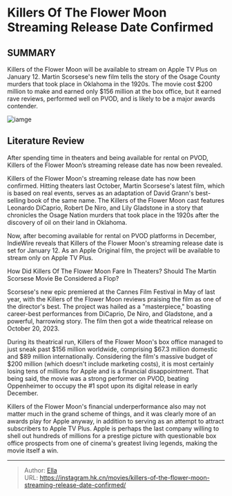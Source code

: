 # Killers Of The Flower Moon Streaming Release Date Confirmed


## SUMMARY 



  Killers of the Flower Moon will be available to stream on Apple TV Plus on January 12.   Martin Scorsese&#39;s new film tells the story of the Osage County murders that took place in Oklahoma in the 1920s.   The movie cost $200 million to make and earned only $156 million at the box office, but it earned rave reviews, performed well on PVOD, and is likely to be a major awards contender.  

![iamge](https://static1.srcdn.com/wordpress/wp-content/uploads/2023/10/leonardo-dicaprio-killers-of-the-flower-moon-2.jpg)

## Literature Review

After spending time in theaters and being available for rental on PVOD, Killers of the Flower Moon’s streaming release date has now been revealed.




Killers of the Flower Moon&#39;s streaming release date has now been confirmed. Hitting theaters last October, Martin Scorsese&#39;s latest film, which is based on real events, serves as an adaptation of David Grann&#39;s best-selling book of the same name. The Killers of the Flower Moon cast features Leonardo DiCaprio, Robert De Niro, and Lily Gladstone in a story that chronicles the Osage Nation murders that took place in the 1920s after the discovery of oil on their land in Oklahoma.




Now, after becoming available for rental on PVOD platforms in December, IndieWire reveals that Killers of the Flower Moon&#39;s streaming release date is set for January 12. As an Apple Original film, the project will be available to stream only on Apple TV Plus. 

  


 How Did Killers Of The Flower Moon Fare In Theaters? 
Should The Martin Scorsese Movie Be Considered a Flop?
          

Scorsese&#39;s new epic premiered at the Cannes Film Festival in May of last year, with the Killers of the Flower Moon reviews praising the film as one of the director&#39;s best. The project was hailed as a &#34;masterpiece,&#34; boasting career-best performances from DiCaprio, De Niro, and Gladstone, and a powerful, harrowing story. The film then got a wide theatrical release on October 20, 2023.




During its theatrical run, Killers of the Flower Moon&#39;s box office managed to just sneak past $156 million worldwide, comprising $67.3 million domestic and $89 million internationally. Considering the film&#39;s massive budget of $200 million (which doesn&#39;t include marketing costs), it is most certainly losing tens of millions for Apple and is a financial disappointment. That being said, the movie was a strong performer on PVOD, beating Oppenheimer to occupy the #1 spot upon its digital release in early December.

Killers of the Flower Moon&#39;s financial underperformance also may not matter much in the grand scheme of things, and it was clearly more of an awards play for Apple anyway, in addition to serving as an attempt to attract subscribers to Apple TV Plus. Apple is perhaps the last company willing to shell out hundreds of millions for a prestige picture with questionable box office prospects from one of cinema&#39;s greatest living legends, making the movie itself a win.



---

> Author: [Ella](https://instagram.hk.cn/)  
> URL: https://instagram.hk.cn/movies/killers-of-the-flower-moon-streaming-release-date-confirmed/  


